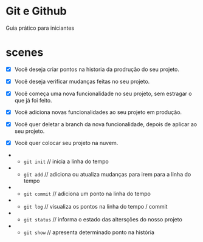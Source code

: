 # Git e Github


Guia prático para iniciantes 


# scenes

- [x] Você deseja criar pontos na historia da prodrução do seu projeto. 
- [x] Você deseja verificar mudanças feitas no seu projeto.

- [x] Você começa uma nova funcionalidade no seu projeto, sem estragar o que já foi feito.
- [x] Você adiciona novas funcionalidades ao seu projeto em produção.
- [x] Você quer deletar a branch da nova funcionalidade, depois de aplicar ao seu projeto.

- [x] Você quer colocar seu projeto na nuvem.

* - `git init` // inicia a linha do tempo
* - `git add` // adiciona ou atualiza mudanças para irem para a linha do tempo
* - `git commit` // adiciona um ponto na linha do tempo
* - `git log` // visualiza os pontos na linha do tempo / commit
* - `git status` // informa o estado das altersções do nosso projeto
* - `git show` // apresenta determinado ponto na história 